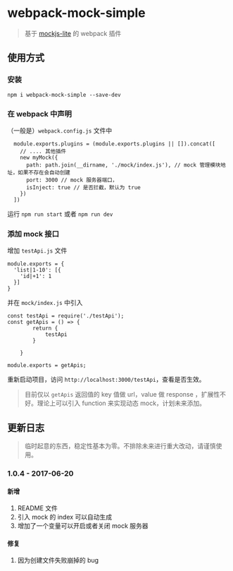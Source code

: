 # webpack-mock-simple

> 基于 [mockjs-lite](https://github.com/52cik/mockjs-lite) 的 webpack 插件

## 使用方式

### 安装

```
npm i webpack-mock-simple --save-dev
```

### 在 webpack 中声明

（一般是）`webpack.config.js` 文件中


```
  module.exports.plugins = (module.exports.plugins || []).concat([
    // .... 其他插件
    new myMock({
      path: path.join(__dirname, './mock/index.js'), // mock 管理模块地址，如果不存在会自动创建
      port: 3000 // mock 服务器端口，
      isInject: true // 是否拦截，默认为 true
    })
  ])
```

运行 `npm run start` 或者 `npm run dev`

### 添加 mock 接口

增加 `testApi.js` 文件

```
module.exports = {
  'list|1-10': [{
    'id|+1': 1
  }]
}
```

并在 `mock/index.js` 中引入

```
const testApi = require('./testApi');
const getApis = () => {
        return {
            testApi
        }

    }

module.exports = getApis;
```

重新启动项目，访问 `http://localhost:3000/testApi`，查看是否生效。

> 目前仅以 `getApis` 返回值的 key 值做 url，value 做 response ，扩展性不好。理论上可以引入 function 来实现动态 mock，计划未来添加。


## 更新日志
> 临时起意的东西，稳定性基本为零。不排除未来进行重大改动，请谨慎使用。
### 1.0.4 - 2017-06-20
#### 新增
1. README 文件
2. 引入 mock 的 index 可以自动生成
3. 增加了一个变量可以开启或者关闭 mock 服务器
#### 修复
1. 因为创建文件失败崩掉的 bug


